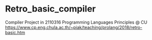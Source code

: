 # Retro_basic_compiler
Compiler Project in 2110316 Programming Languages Principles @ CU
https://www.cp.eng.chula.ac.th/~piak/teaching/prolang/2018/retro-basic.htm
